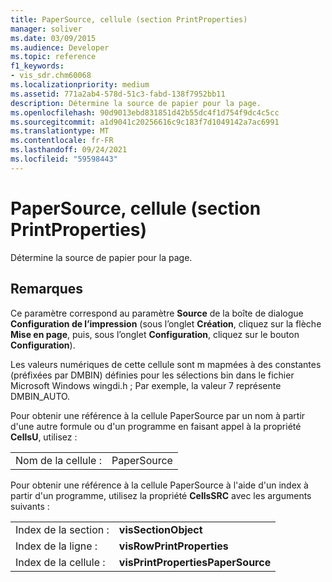 ```yaml
---
title: PaperSource, cellule (section PrintProperties)
manager: soliver
ms.date: 03/09/2015
ms.audience: Developer
ms.topic: reference
f1_keywords:
- vis_sdr.chm60068
ms.localizationpriority: medium
ms.assetid: 771a2ab4-578d-51c3-fabd-138f7952bb11
description: Détermine la source de papier pour la page.
ms.openlocfilehash: 90d9013ebd831851d42b55dc4f1d754f9dc4c5cc
ms.sourcegitcommit: a1d9041c20256616c9c183f7d1049142a7ac6991
ms.translationtype: MT
ms.contentlocale: fr-FR
ms.lasthandoff: 09/24/2021
ms.locfileid: "59598443"
---
```

# <a name="papersource-cell-printproperties-section"></a>PaperSource, cellule (section PrintProperties)

Détermine la source de papier pour la page. 
  
## <a name="remarks"></a>Remarques

Ce paramètre correspond au paramètre **Source** de la boîte de dialogue **Configuration de l’impression** (sous l’onglet **Création**, cliquez sur la flèche **Mise en page**, puis, sous l’onglet **Configuration**, cliquez sur le bouton **Configuration**).
  
Les valeurs numériques de cette cellule sont m mapmées à des constantes (préfixées par DMBIN) définies pour les sélections bin dans le fichier Microsoft Windows wingdi.h ; Par exemple, la valeur 7 représente DMBIN_AUTO. 
  
Pour obtenir une référence à la cellule PaperSource par un nom à partir d'une autre formule ou d'un programme en faisant appel à la propriété **CellsU**, utilisez : 
  
|||
|:-----|:-----|
|Nom de la cellule :  <br/> |PaperSource  <br/> |
   
Pour obtenir une référence à la cellule PaperSource à l'aide d'un index à partir d'un programme, utilisez la propriété **CellsSRC** avec les arguments suivants : 
  
|||
|:-----|:-----|
|Index de la section :  <br/> |**visSectionObject** <br/> |
|Index de la ligne :  <br/> |**visRowPrintProperties** <br/> |
|Index de la cellule :  <br/> |**visPrintPropertiesPaperSource** <br/> |
   

